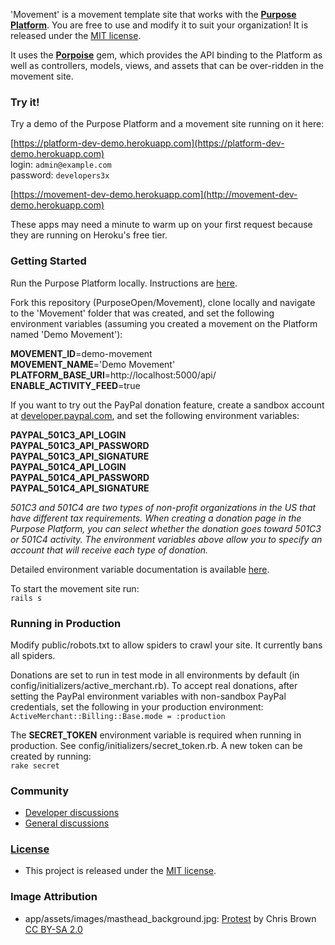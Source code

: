 'Movement' is a movement template site that works with the **[Purpose Platform](https://github.com/PurposeOpen/Platform)**. You are free to use and modify it to suit your organization! It is released under the [MIT license](https://github.com/PurposeOpen/Movement/wiki/License).

It uses the **[Porpoise](https://github.com/PurposeOpen/Porpoise)** gem, which provides the API binding to the Platform as well as controllers, models, views, and assets that can be over-ridden in the movement site.

### Try it!

Try a demo of the Purpose Platform and a movement site running on it here:

[https://platform-dev-demo.herokuapp.com](https://platform-dev-demo.herokuapp.com)  
login: `admin@example.com`  
password: `developers3x`

[https://movement-dev-demo.herokuapp.com](http://movement-dev-demo.herokuapp.com)

These apps may need a minute to warm up on your first request because they are running on Heroku's free tier.

### Getting Started

Run the Purpose Platform locally. Instructions are [here](https://github.com/PurposeOpen/Platform/wiki/Running-the-Purpose-Platform-Locally-on-Mac-OS-X).

Fork this repository (PurposeOpen/Movement), clone locally and navigate to the 'Movement' folder that was created, and set the following environment variables (assuming you created a movement on the Platform named 'Demo Movement'):

**MOVEMENT_ID**=demo-movement  
**MOVEMENT_NAME**='Demo Movement'  
**PLATFORM_BASE_URI**=http://localhost:5000/api/  
**ENABLE_ACTIVITY_FEED**=true

If you want to try out the PayPal donation feature, create a sandbox account at [developer.paypal.com](https://developer.paypal.com/), and set the following environment variables:

**PAYPAL_501C3_API_LOGIN**  
**PAYPAL_501C3_API_PASSWORD**  
**PAYPAL_501C3_API_SIGNATURE**  
**PAYPAL_501C4_API_LOGIN**  
**PAYPAL_501C4_API_PASSWORD**  
**PAYPAL_501C4_API_SIGNATURE**

_501C3 and 501C4 are two types of non-profit organizations in the US that have different tax requirements. When creating a donation page in the Purpose Platform, you can select whether the donation goes toward 501C3 or 501C4 activity. The environment variables above allow you to specify an account that will receive each type of donation._

Detailed environment variable documentation is available [here](https://github.com/PurposeOpen/Platform/wiki/Environment-Variables).

To start the movement site run:  
`rails s`

### Running in Production

Modify public/robots.txt to allow spiders to crawl your site. It currently bans all spiders.

Donations are set to run in test mode in all environments by default (in config/initializers/active_merchant.rb). To accept real donations, after setting the PayPal environment variables with non-sandbox PayPal credentials, set the following in your production environment:  
`ActiveMerchant::Billing::Base.mode = :production`

The **SECRET_TOKEN** environment variable is required when running in production. See config/initializers/secret_token.rb. A new token can be created by running:  
`rake secret`

### Community
- [Developer discussions](http://groups.google.com/group/purpose-platform-dev)
- [General discussions](http://groups.google.com/group/purpose-platform-general)

### [License](https://github.com/PurposeOpen/Movement/wiki/License)
- This project is released under the [MIT license](https://github.com/PurposeOpen/Movement/wiki/License).

### Image Attribution
- app/assets/images/masthead_background.jpg:
[Protest](http://www.flickr.com/photos/zoonabar/7221714496/) by Chris Brown
[CC BY-SA 2.0](http://creativecommons.org/licenses/by-sa/2.0/)
